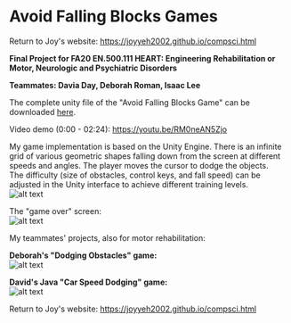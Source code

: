 # Avoid Falling Blocks Games

Return to Joy's website: https://joyyeh2002.github.io/compsci.html

**Final Project for FA20 EN.500.111 HEART: Engineering Rehabilitation or Motor, Neurologic and Psychiatric Disorders**

**Teammates: Davia Day, Deborah Roman, Isaac Lee**

The complete unity file of the "Avoid Falling Blocks Game" can be downloaded [here](https://drive.google.com/file/d/1lRa212qhWq2_JJGezhJLNYlgwzsdUuhc/view?usp=sharing).

Video demo (0:00 - 02:24): https://youtu.be/RM0neAN5Zjo

My game implementation is based on the Unity Engine. There is an infinite grid of various geometric shapes falling down from the screen at different speeds and angles. The player moves the cursor to dodge the objects. 
\
The difficulty (size of obstacles, control keys, and fall speed) can be adjusted in the Unity interface to achieve different training levels. 
\
![alt text](https://cdn.discordapp.com/attachments/918977316875558912/1007331423633543248/falling_blocks_game.PNG)

The "game over" screen:
\
![alt text](https://cdn.discordapp.com/attachments/918977316875558912/1007331424023625789/ggPNG.PNG)

My teammates' projects, also for motor rehabilitation: 

**Deborah's "Dodging Obstacles" game:**
\
![alt text](https://cdn.discordapp.com/attachments/918977316875558912/1007331423251873923/deborah_3.PNG)

**David's Java "Car Speed Dodging" game:**
\
![alt text](https://cdn.discordapp.com/attachments/918977316875558912/1007332327451525150/david_day.PNG)


Return to Joy's website: https://joyyeh2002.github.io/compsci.html

